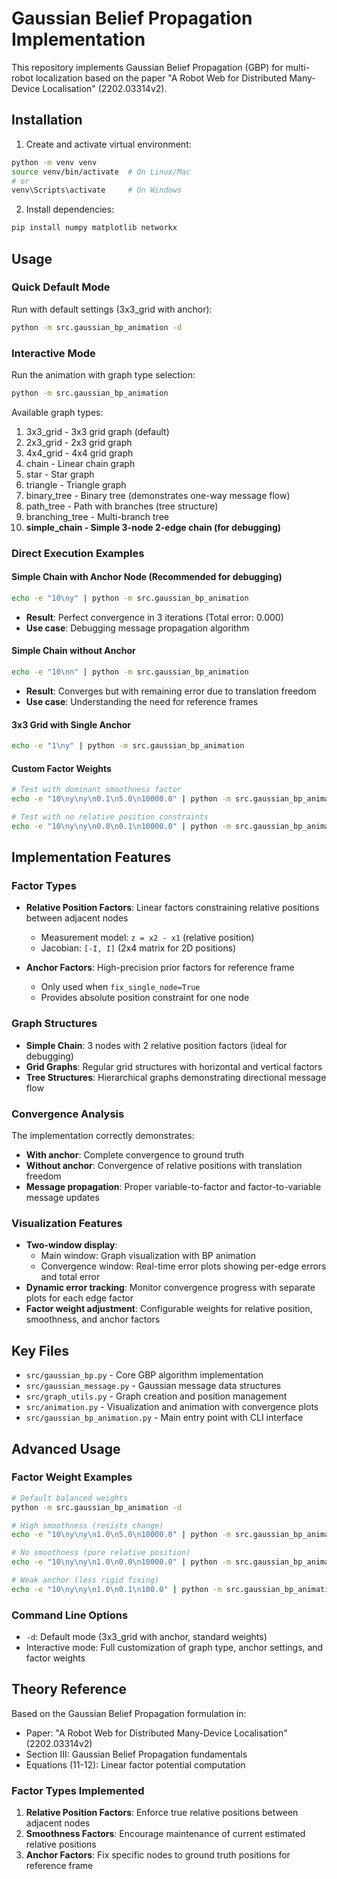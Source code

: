# Gaussian Belief Propagation Implementation

This repository implements Gaussian Belief Propagation (GBP) for multi-robot localization based on the paper "A Robot Web for Distributed Many-Device Localisation" (2202.03314v2).

## Installation

1. Create and activate virtual environment:
```bash
python -m venv venv
source venv/bin/activate  # On Linux/Mac
# or
venv\Scripts\activate     # On Windows
```

2. Install dependencies:
```bash
pip install numpy matplotlib networkx
```

## Usage

### Quick Default Mode
Run with default settings (3x3_grid with anchor):
```bash
python -m src.gaussian_bp_animation -d
```

### Interactive Mode
Run the animation with graph type selection:
```bash
python -m src.gaussian_bp_animation
```

Available graph types:
1. 3x3_grid - 3x3 grid graph (default)
2. 2x3_grid - 2x3 grid graph
3. 4x4_grid - 4x4 grid graph
4. chain - Linear chain graph
5. star - Star graph
6. triangle - Triangle graph
7. binary_tree - Binary tree (demonstrates one-way message flow)
8. path_tree - Path with branches (tree structure)
9. branching_tree - Multi-branch tree
10. **simple_chain - Simple 3-node 2-edge chain (for debugging)**

### Direct Execution Examples

#### Simple Chain with Anchor Node (Recommended for debugging)
```bash
echo -e "10\ny" | python -m src.gaussian_bp_animation
```
- **Result**: Perfect convergence in 3 iterations (Total error: 0.000)
- **Use case**: Debugging message propagation algorithm

#### Simple Chain without Anchor
```bash
echo -e "10\nn" | python -m src.gaussian_bp_animation
```
- **Result**: Converges but with remaining error due to translation freedom
- **Use case**: Understanding the need for reference frames

#### 3x3 Grid with Single Anchor
```bash
echo -e "1\ny" | python -m src.gaussian_bp_animation
```

#### Custom Factor Weights
```bash
# Test with dominant smoothness factor
echo -e "10\ny\ny\n0.1\n5.0\n10000.0" | python -m src.gaussian_bp_animation

# Test with no relative position constraints
echo -e "10\ny\ny\n0.0\n0.1\n10000.0" | python -m src.gaussian_bp_animation
```

## Implementation Features

### Factor Types
- **Relative Position Factors**: Linear factors constraining relative positions between adjacent nodes
  - Measurement model: `z = x2 - x1` (relative position)
  - Jacobian: `[-I, I]` (2x4 matrix for 2D positions)

- **Anchor Factors**: High-precision prior factors for reference frame
  - Only used when `fix_single_node=True`
  - Provides absolute position constraint for one node

### Graph Structures
- **Simple Chain**: 3 nodes with 2 relative position factors (ideal for debugging)
- **Grid Graphs**: Regular grid structures with horizontal and vertical factors
- **Tree Structures**: Hierarchical graphs demonstrating directional message flow

### Convergence Analysis
The implementation correctly demonstrates:
- **With anchor**: Complete convergence to ground truth
- **Without anchor**: Convergence of relative positions with translation freedom
- **Message propagation**: Proper variable-to-factor and factor-to-variable message updates

### Visualization Features
- **Two-window display**: 
  - Main window: Graph visualization with BP animation
  - Convergence window: Real-time error plots showing per-edge errors and total error
- **Dynamic error tracking**: Monitor convergence progress with separate plots for each edge factor
- **Factor weight adjustment**: Configurable weights for relative position, smoothness, and anchor factors

## Key Files
- `src/gaussian_bp.py` - Core GBP algorithm implementation
- `src/gaussian_message.py` - Gaussian message data structures
- `src/graph_utils.py` - Graph creation and position management
- `src/animation.py` - Visualization and animation with convergence plots
- `src/gaussian_bp_animation.py` - Main entry point with CLI interface

## Advanced Usage

### Factor Weight Examples
```bash
# Default balanced weights
python -m src.gaussian_bp_animation -d

# High smoothness (resists change)
echo -e "10\ny\ny\n1.0\n5.0\n10000.0" | python -m src.gaussian_bp_animation

# No smoothness (pure relative position)
echo -e "10\ny\ny\n1.0\n0.0\n10000.0" | python -m src.gaussian_bp_animation

# Weak anchor (less rigid fixing)
echo -e "10\ny\ny\n1.0\n0.1\n100.0" | python -m src.gaussian_bp_animation
```

### Command Line Options
- `-d`: Default mode (3x3_grid with anchor, standard weights)
- Interactive mode: Full customization of graph type, anchor settings, and factor weights

## Theory Reference
Based on the Gaussian Belief Propagation formulation in:
- Paper: "A Robot Web for Distributed Many-Device Localisation" (2202.03314v2)
- Section III: Gaussian Belief Propagation fundamentals
- Equations (11-12): Linear factor potential computation

### Factor Types Implemented
1. **Relative Position Factors**: Enforce true relative positions between adjacent nodes
2. **Smoothness Factors**: Encourage maintenance of current estimated relative positions  
3. **Anchor Factors**: Fix specific nodes to ground truth positions for reference frame
